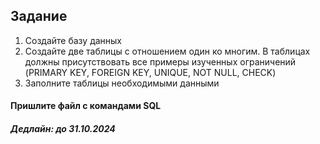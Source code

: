 ## Задание 
1. Создайте базу данных
2. Создайте две таблицы с отношением один ко многим. В таблицах должны присутствовать все примеры изученных ограничений (PRIMARY KEY, FOREIGN KEY, UNIQUE, NOT NULL, CHECK)
3. Заполните таблицы необходимыми данными

#### Пришлите файл с командами SQL
##### Дедлайн: до 31.10.2024